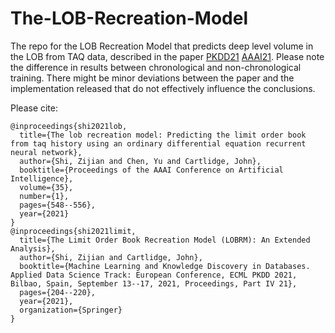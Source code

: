 # The-LOB-Recreation-Model
The repo for the LOB Recreation Model that predicts deep level volume in the LOB from TAQ data, described in the paper [PKDD21](https://arxiv.org/pdf/2107.00534.pdf) [AAAI21](https://ojs.aaai.org/index.php/AAAI/article/view/16133). Please note the difference in results between chronological and non-chronological training. There might be minor deviations between the paper and the implementation released that do not effectively influence the conclusions.

Please cite:
```
@inproceedings{shi2021lob,
  title={The lob recreation model: Predicting the limit order book from taq history using an ordinary differential equation recurrent neural network},
  author={Shi, Zijian and Chen, Yu and Cartlidge, John},
  booktitle={Proceedings of the AAAI Conference on Artificial Intelligence},
  volume={35},
  number={1},
  pages={548--556},
  year={2021}
}
@inproceedings{shi2021limit,
  title={The Limit Order Book Recreation Model (LOBRM): An Extended Analysis},
  author={Shi, Zijian and Cartlidge, John},
  booktitle={Machine Learning and Knowledge Discovery in Databases. Applied Data Science Track: European Conference, ECML PKDD 2021, Bilbao, Spain, September 13--17, 2021, Proceedings, Part IV 21},
  pages={204--220},
  year={2021},
  organization={Springer}
}
```

